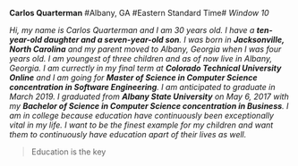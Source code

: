 **Carlos Quarterman**
#Albany, GA
#Eastern Standard Time#
*Window 10*

_Hi, my name is Carlos Quarterman and I am 30 years old. I have a **ten-year-old daughter and a seven-year-old son**. I was born in **Jacksonville, North Carolina** and my parent moved to Albany, Georgia when I was four years old. I am youngest of three children and as of now live in Albany, Georgia. I am currectly in my final term at **Colorado Technical University Online** and I am going for **Master of Science in Computer Science concentration in Software Engineering**. I am anticipated to graduate in March 2019. I graduated from **Albany State University** on May 6, 2017 with my **Bachelor of Science in Computer Science concentration in Business**. I am in college because education have continuously been exceptionally vital in my life. I want to be the finest example for my children and want them to continuously have education apart of their lives as well._

>Education is the key
